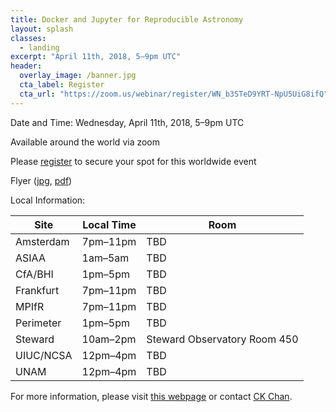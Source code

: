 ```yaml
---
title: Docker and Jupyter for Reproducible Astronomy
layout: splash
classes:
  - landing
excerpt: "April 11th, 2018, 5–9pm UTC"
header:
  overlay_image: /banner.jpg
  cta_label: Register
  cta_url: "https://zoom.us/webinar/register/WN_b3STeD9YRT-NpU5UiG8ifQ"
---
```


Date and Time: Wednesday, April 11th, 2018, 5–9pm UTC

Available around the world via zoom

Please [register](https://zoom.us/webinar/register/WN_b3STeD9YRT-NpU5UiG8ifQ) to secure your spot for this worldwide event

Flyer ([jpg](flyer.jpg), [pdf](flyer.pdf))

Local Information:

Site | Local Time | Room
---- | ---------- | ----
Amsterdam | 7pm–11pm | TBD
ASIAA | 1am–5am | TBD
CfA/BHI | 1pm–5pm | TBD
Frankfurt | 7pm–11pm | TBD
MPIfR | 7pm–11pm | TBD
Perimeter | 1pm–5pm | TBD
Steward | 10am–2pm | Steward Observatory Room 450
UIUC/NCSA | 12pm–4pm | TBD
UNAM | 12pm–4pm | TBD

For more information, please visit [this webpage](https://astrocontainers.github.io/2018-04-hackathon) or contact [CK Chan](mailto:chanc@email.arizona.edu).
